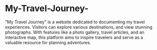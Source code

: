 # My-Travel-Journey-
"My Travel Journey" is a website dedicated to documenting my travel experiences. Visitors can explore various destinations, and view stunning photographs. With features like a photo gallery, travel articles, and an interactive map, this platform aims to inspire travelers and serve as a valuable resource for planning adventures.
